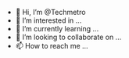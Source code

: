 - 👋 Hi, I’m @Techmetro
- 👀 I’m interested in ...
- 🌱 I’m currently learning ...
- 💞️ I’m looking to collaborate on ...
- 📫 How to reach me ...

<!---
Techmetro/Techmetro is a ✨ special ✨ repository because its `README.md` (this file) appears on your GitHub profile.
You can click the Preview link to take a look at your changes.
--->
